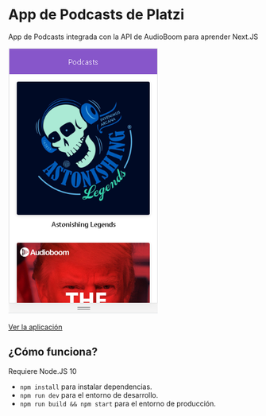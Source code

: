 # App de Podcasts de Platzi

App de Podcasts integrada con la API de AudioBoom para aprender Next.JS

![Captura de la App](./.readme-static/captura.png)

[Ver la aplicación](https://podcasts-ashy.now.sh)

## ¿Cómo funciona?

Requiere Node.JS 10

- `npm install` para instalar dependencias.
- `npm run dev` para el entorno de desarrollo.
- `npm run build && npm start` para el entorno de producción.
